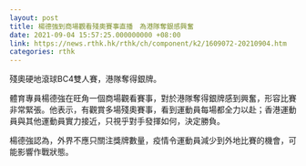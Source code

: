 ```yaml
---
layout: post
title: 楊德強到商場觀看殘奧賽事直播　為港隊奪銀感興奮
date: 2021-09-04 15:57:25.000000000 +08:00
link: https://news.rthk.hk/rthk/ch/component/k2/1609072-20210904.htm
categories: rthk
---
```


殘奧硬地滾球BC4雙人賽，港隊奪得銀牌。

體育專員楊德強在旺角一個商場觀看賽事，對於港隊奪得銀牌感到興奮，形容比賽非常緊張。他表示，有觀賞多場殘奧賽事，看到運動員每場都全力以赴；香港運動員與其他運動員實力接近，只視乎對手發揮如何，決定勝負。

楊德強認為，外界不應只關注獎牌數量，疫情令運動員減少到外地比賽的機會，可能影響作戰狀態。
